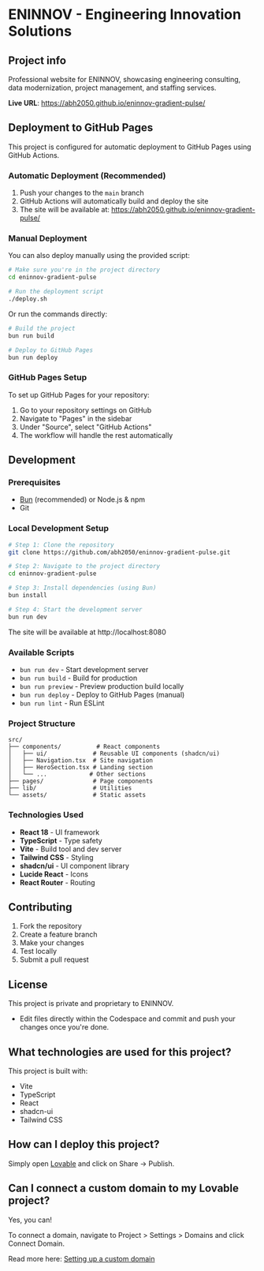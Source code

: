 # ENINNOV - Engineering Innovation Solutions

## Project info

Professional website for ENINNOV, showcasing engineering consulting, data modernization, project management, and staffing services.

**Live URL**: https://abh2050.github.io/eninnov-gradient-pulse/

## Deployment to GitHub Pages

This project is configured for automatic deployment to GitHub Pages using GitHub Actions.

### Automatic Deployment (Recommended)

1. Push your changes to the `main` branch
2. GitHub Actions will automatically build and deploy the site
3. The site will be available at: https://abh2050.github.io/eninnov-gradient-pulse/

### Manual Deployment

You can also deploy manually using the provided script:

```sh
# Make sure you're in the project directory
cd eninnov-gradient-pulse

# Run the deployment script
./deploy.sh
```

Or run the commands directly:

```sh
# Build the project
bun run build

# Deploy to GitHub Pages
bun run deploy
```

### GitHub Pages Setup

To set up GitHub Pages for your repository:

1. Go to your repository settings on GitHub
2. Navigate to "Pages" in the sidebar
3. Under "Source", select "GitHub Actions"
4. The workflow will handle the rest automatically

## Development

### Prerequisites

- [Bun](https://bun.sh/) (recommended) or Node.js & npm
- Git

### Local Development Setup

```sh
# Step 1: Clone the repository
git clone https://github.com/abh2050/eninnov-gradient-pulse.git

# Step 2: Navigate to the project directory
cd eninnov-gradient-pulse

# Step 3: Install dependencies (using Bun)
bun install

# Step 4: Start the development server
bun run dev
```

The site will be available at http://localhost:8080

### Available Scripts

- `bun run dev` - Start development server
- `bun run build` - Build for production
- `bun run preview` - Preview production build locally
- `bun run deploy` - Deploy to GitHub Pages (manual)
- `bun run lint` - Run ESLint

### Project Structure

```
src/
├── components/          # React components
│   ├── ui/             # Reusable UI components (shadcn/ui)
│   ├── Navigation.tsx  # Site navigation
│   ├── HeroSection.tsx # Landing section
│   └── ...            # Other sections
├── pages/              # Page components
├── lib/                # Utilities
└── assets/             # Static assets
```

### Technologies Used

- **React 18** - UI framework
- **TypeScript** - Type safety
- **Vite** - Build tool and dev server
- **Tailwind CSS** - Styling
- **shadcn/ui** - UI component library
- **Lucide React** - Icons
- **React Router** - Routing

## Contributing

1. Fork the repository
2. Create a feature branch
3. Make your changes
4. Test locally
5. Submit a pull request

## License

This project is private and proprietary to ENINNOV.
- Edit files directly within the Codespace and commit and push your changes once you're done.

## What technologies are used for this project?

This project is built with:

- Vite
- TypeScript
- React
- shadcn-ui
- Tailwind CSS

## How can I deploy this project?

Simply open [Lovable](https://lovable.dev/projects/2b037702-9b5c-4d35-b9bd-518b55867bbd) and click on Share -> Publish.

## Can I connect a custom domain to my Lovable project?

Yes, you can!

To connect a domain, navigate to Project > Settings > Domains and click Connect Domain.

Read more here: [Setting up a custom domain](https://docs.lovable.dev/tips-tricks/custom-domain#step-by-step-guide)
